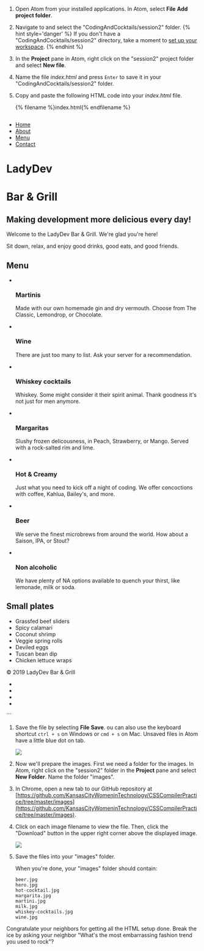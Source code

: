 
1. Open Atom from your installed applications. In Atom, select **File** <i class="fa fa-long-arrow-right"></i> **Add project folder**.

1. Navigate to and select the "CodingAndCocktails/session2" folder.
   {% hint style='danger' %}
If you don't have a "CodingAndCocktails/session2" directory, take a moment to [set up your workspace](/setup).
   {% endhint %}  

1. In the **Project** pane in Atom, right click on the "session2" project folder and select **New file**.

1. Name the file _index.html_ and press `Enter` to save it in your "CodingAndCocktails/session2" folder.

1. Copy and paste the following HTML code into your _index.html_ file.
  
   {% filename %}index.html{% endfilename %}
    ```html
<!DOCTYPE html>
<html lang="en">
   <head>
      <meta charset="UTF-8">
      <title>LadyDev Bar &amp; Grill</title>
      <script src="https://use.fontawesome.com/81b69a015b.js"></script>
   </head>
   <body>
      <nav class="navbar">
         <ul>
            <li><a href="#">Home</a></li>
            <li><a href="#about">About</a></li>
            <li><a href="#menu">Menu</a></li>
            <li><a href="#contact">Contact</a></li>
         </ul>
       </nav>
       <div>
          <div class="hero" id="about">
             <div class="hero-text">
                <h1>LadyDev</h1>
                <h1>Bar &amp; Grill</h1>
                <h2>Making development more delicious every day!</h2>
                <p>Welcome to the LadyDev Bar &amp; Grill.  We're glad you're here!</p>
                <p>Sit down, relax, and enjoy good drinks, good eats, and good friends.</p>
             </div>
          </div>
          <div class="grid-container" id="menu">
             <div class="drinks">
                <h2>Menu</h2>
                <ul class="drinks">
                   <li class="item">
                      <a href="#"><img src="images/martini.jpg" alt=""></a>
                      <h3 class="head">Martinis</h3>
                      <p>Made with our own homemade gin and dry vermouth.  Choose from The Classic, Lemondrop, or Chocolate.</p>
                   </li>
                   <li class="item">
                      <a href="#"><img src="images/wine.jpg" alt=""></a>
                      <h3 class="head">Wine</h3>
                      <p>There are just too many to list.  Ask your server for a recommendation.</p>
                   </li>
                   <li class="item">
                      <a href="#"><img src="images/whiskey-cocktails.jpg" alt=""></a>
                      <h3 class="head">Whiskey cocktails</h3>
                      <p>Whiskey.  Some might consider it their spirit animal.  Thank goodness it's not just for men anymore.</p>
                    </li>
                    <li class="item">
                       <a href="#"><img src="images/margarita.jpg" alt=""></a>
                       <h3 class="head">Margaritas</h3>
                       <p>Slushy frozen delicousness, in Peach, Strawberry, or Mango.  Served with a rock-salted rim and lime.</p>
                    </li>
                    <li class="item">
                       <a href="#"><img src="images/hot-cocktail.jpg" alt=""></a>
                       <h3 class="head">Hot &amp; Creamy</h3>
                       <p>Just what you need to kick off a night of coding.  We offer concoctions with coffee, Kahlua, Bailey's, and more.</p>
                    </li>
                    <li class="item">
                       <a href="#"><img src="images/beer.jpg" alt=""></a>
                       <h3 class="head">Beer</h3>
                       <p>We serve the finest microbrews from around the world.  How about a Saison, IPA, or Stout?</p>
                    </li>
                    <li class="item">
                       <a href="#"><img src="images/milk.jpg" alt=""></a>
                       <h3 class="head">Non alcoholic</h3>
                       <p>We have plenty of NA options available to quench your thirst, like lemonade, milk or soda.</p>
                    </li>
                 </ul>
              </div>
              <div class="sidebar">
                 <h2>Small plates</h2>
                 <ul class="food">
                    <li>Grassfed beef sliders</li>
                    <li>Spicy calamari</li>
                    <li>Coconut shrimp</li>
                    <li>Veggie spring rolls</li>
                    <li>Deviled eggs</li>
                    <li>Tuscan bean dip</li>
                    <li>Chicken lettuce wraps</li>
                 </ul>
              </div>
           </div>
        </div>
        <footer id="contact">
           <p>&copy; 2019 LadyDev Bar &amp; Grill</p>
           <ul>
              <li><a href="http://facebook.com/ladydevbargrill"><i class="fa fa-facebook-official fa-lg"></i></a></li>
              <li><a href="http://twitter.com/ladydevbargrill"><i class="fa fa-twitter fa-lg"></i></a></li>
              <li><a href="http://instagram.com/ladydevbargrill"><i class="fa fa-instagram fa-lg"></i></a></li>
              <li><a href="mailto:ladydevbargrill@example.com"><i class="fa fa-envelope-open-o fa-lg"></i></a></li>
            </ul>
         </footer>
      </body>
   </html>
   ```

1. Save the file by selecting **File** <i class="fa fa-long-arrow-right"></i> **Save**. ou can also use the keyboard shortcut `ctrl + s` on Windows or `cmd + s` on Mac. Unsaved files in Atom have a little blue dot on tab.

   ![](images/atom.png)

1. Now we'll prepare the images. First we need a folder for the images. In Atom, right click on the "session2" folder in the **Project** pane and select **New Folder**. Name the folder "images".

1. In Chrome, open a new tab to our GitHub repository at [https://github.com/KansasCityWomeninTechnology/CSSCompilerPractice/tree/master/images](https://github.com/KansasCityWomeninTechnology/CSSCompilerPractice/tree/master/images). 

1. Click on each image filename to view the file. Then, click the "Download" button in the upper right corner above the displayed image.
   
   ![](images/download.png)

1. Save the files into your "images" folder. 
	
	When you're done, your "images" folder should contain:
	```
	beer.jpg
	hero.jpg
	hot-cocktail.jpg
	margarita.jpg
	martini.jpg
	milk.jpg
	whiskey-cocktails.jpg
	wine.jpg
	```

Congratulate your neighbors for getting all the HTML setup done. Break the ice by asking your neighbor "What's the most embarrassing fashion trend you used to rock"?